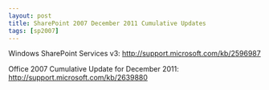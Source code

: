 ```yaml
---
layout: post
title: SharePoint 2007 December 2011 Cumulative Updates
tags: [sp2007]
---
```


Windows SharePoint Services v3: <http://support.microsoft.com/kb/2596987>

Office 2007 Cumulative Update for December 2011: <http://support.microsoft.com/kb/2639880>